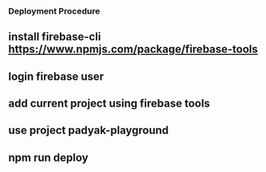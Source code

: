 ### Deployment Procedure

## install firebase-cli https://www.npmjs.com/package/firebase-tools

## login firebase user

## add current project using firebase tools

## use project padyak-playground

## npm run deploy
